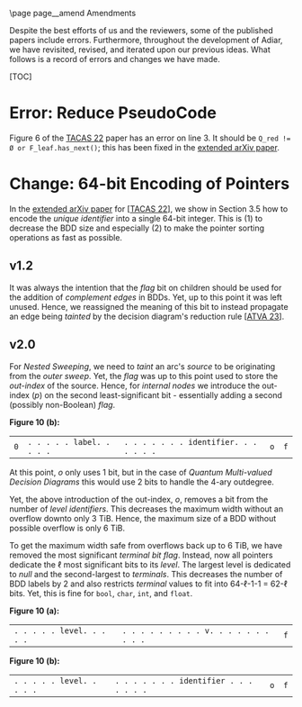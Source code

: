 \page page__amend Amendments

Despite the best efforts of us and the reviewers, some of the published papers
include errors. Furthermore, throughout the development of Adiar, we have
revisited, revised, and iterated upon our previous ideas. What follows is a
record of errors and changes we have made.

[TOC]

Error: Reduce PseudoCode
========================

Figure 6 of the [TACAS
22](https://link.springer.com/chapter/10.1007/978-3-030-99527-0_16) paper has an
error on line 3. It should be `Q_red != Ø or F_leaf.has_next()`; this has been
fixed in the [extended arXiv paper](https://arxiv.org/abs/2104.12101).

Change: 64-bit Encoding of Pointers
========================

In the [extended arXiv paper](https://arxiv.org/abs/2104.12101) for [[TACAS
22](https://link.springer.com/chapter/10.1007/978-3-030-99527-0_16)], we show in
Section 3.5 how to encode the *unique identifier* into a single 64-bit integer.
This is (1) to decrease the BDD size and especially (2) to make the pointer
sorting operations as fast as possible.

v1.2
------------------------

It was always the intention that the *flag* bit on children should be used for
the addition of *complement edges* in BDDs. Yet, up to this point it was left
unused. Hence, we reassigned the meaning of this bit to instead propagate an
edge being *tainted* by the decision diagram's reduction rule [[ATVA
23](https://link.springer.com/chapter/10.1007/978-3-031-45332-8_4)].

v2.0
------------------------

For *Nested Sweeping*, we need to *taint* an arc's *source* to be originating
from the *outer sweep*. Yet, the *flag* was up to this point used to store the
*out-index* of the source. Hence, for *internal nodes* we introduce the
out-index (*p*) on the second least-significant bit - essentially adding a
second (possibly non-Boolean) *flag*.

**Figure 10 (b):**

|     |                            |                                         |     |     |
|-----|----------------------------|-----------------------------------------|-----|-----|
| `0` | `. . . . . label. . . . .` | `. . . . . . . identifier. . . . . . .` | `o` | `f` |

At this point, *o* only uses 1 bit, but in the case of *Quantum Multi-valued
Decision Diagrams* this would use 2 bits to handle the 4-ary outdegree.

Yet, the above introduction of the out-index, *o*, removes a bit from the number
of *level identifiers*. This decreases the maximum width without an overflow
downto only 3 TiB. Hence, the maximum size of a BDD without possible overflow is
only 6 TiB.

To get the maximum width safe from overflows back up to 6 TiB, we have removed
the most significant *terminal bit flag*. Instead, now all pointers dedicate the
ℓ most significant bits to its *level*. The largest level is dedicated to *null*
and the second-largest to *terminals*. This decreases the number of BDD labels
by 2 and also restricts *terminal* values to fit into 64-ℓ-1-1 = 62-ℓ bits. Yet,
this is fine for `bool`, `char`, `int`, and `float`.

**Figure 10 (a):**

|                            |                                          |     |
|----------------------------|------------------------------------------|-----|
| `. . . . . level. . . . .` | `. . . . . . . . . v. . . . . . . . . .` | `f` |

**Figure 10 (b):**

|                            |                                          |     |     |
|----------------------------|------------------------------------------|-----|-----|
| `. . . . . level. . . . .` | `. . . . . . . identifier . . . . . . .` | `o` | `f` |
